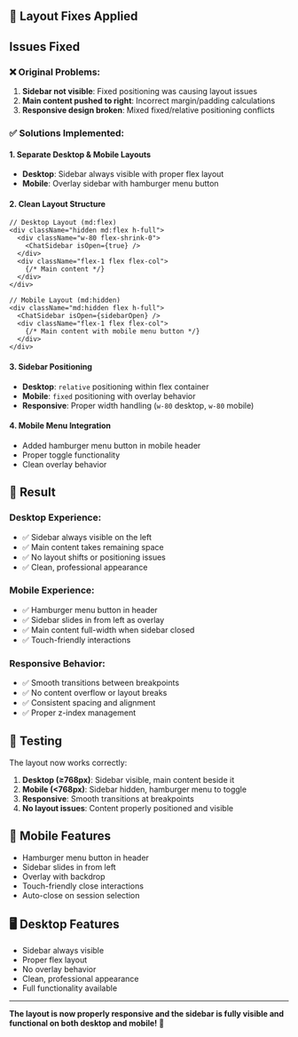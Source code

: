 ## 🔧 Layout Fixes Applied

## Issues Fixed

### ❌ **Original Problems:**
1. **Sidebar not visible**: Fixed positioning was causing layout issues
2. **Main content pushed to right**: Incorrect margin/padding calculations
3. **Responsive design broken**: Mixed fixed/relative positioning conflicts

### ✅ **Solutions Implemented:**

#### **1. Separate Desktop & Mobile Layouts**
- **Desktop**: Sidebar always visible with proper flex layout
- **Mobile**: Overlay sidebar with hamburger menu button

#### **2. Clean Layout Structure**
```tsx
// Desktop Layout (md:flex)
<div className="hidden md:flex h-full">
  <div className="w-80 flex-shrink-0">
    <ChatSidebar isOpen={true} />
  </div>
  <div className="flex-1 flex flex-col">
    {/* Main content */}
  </div>
</div>

// Mobile Layout (md:hidden)
<div className="md:hidden flex h-full">
  <ChatSidebar isOpen={sidebarOpen} />
  <div className="flex-1 flex flex-col">
    {/* Main content with mobile menu button */}
  </div>
</div>
```

#### **3. Sidebar Positioning**
- **Desktop**: `relative` positioning within flex container
- **Mobile**: `fixed` positioning with overlay behavior
- **Responsive**: Proper width handling (`w-80` desktop, `w-80` mobile)

#### **4. Mobile Menu Integration**
- Added hamburger menu button in mobile header
- Proper toggle functionality
- Clean overlay behavior

## 🎯 **Result**

### **Desktop Experience:**
- ✅ Sidebar always visible on the left
- ✅ Main content takes remaining space
- ✅ No layout shifts or positioning issues
- ✅ Clean, professional appearance

### **Mobile Experience:**
- ✅ Hamburger menu button in header
- ✅ Sidebar slides in from left as overlay
- ✅ Main content full-width when sidebar closed
- ✅ Touch-friendly interactions

### **Responsive Behavior:**
- ✅ Smooth transitions between breakpoints
- ✅ No content overflow or layout breaks
- ✅ Consistent spacing and alignment
- ✅ Proper z-index management

## 🚀 **Testing**

The layout now works correctly:
1. **Desktop (≥768px)**: Sidebar visible, main content beside it
2. **Mobile (<768px)**: Sidebar hidden, hamburger menu to toggle
3. **Responsive**: Smooth transitions at breakpoints
4. **No layout issues**: Content properly positioned and visible

## 📱 **Mobile Features**
- Hamburger menu button in header
- Sidebar slides in from left
- Overlay with backdrop
- Touch-friendly close interactions
- Auto-close on session selection

## 🖥️ **Desktop Features**
- Sidebar always visible
- Proper flex layout
- No overlay behavior
- Clean, professional appearance
- Full functionality available

---

**The layout is now properly responsive and the sidebar is fully visible and functional on both desktop and mobile! 🎉**

